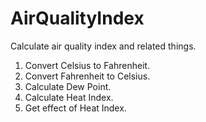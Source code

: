 # AirQualityIndex

Calculate air quality index and related things.

1.  Convert Celsius to Fahrenheit.
2.  Convert Fahrenheit to Celsius.
3.  Calculate Dew Point.
4.  Calculate Heat Index.
5.  Get effect of Heat Index.
